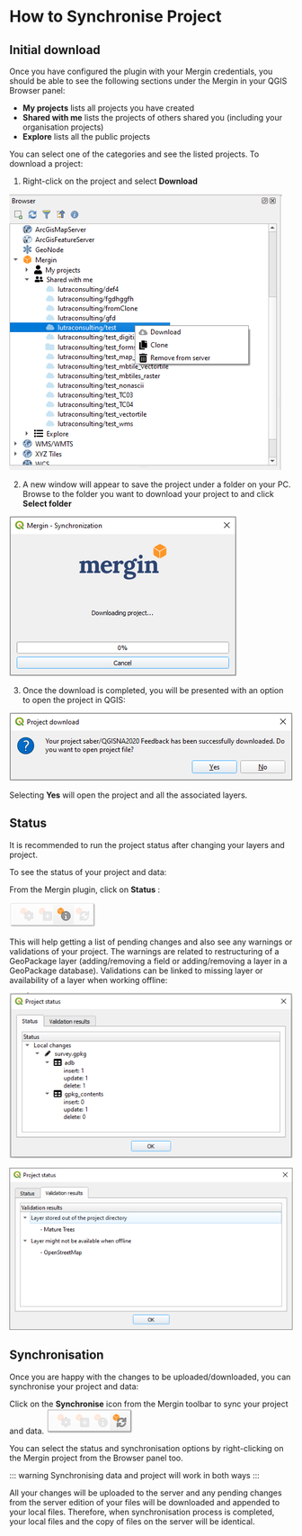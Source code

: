 # How to Synchronise Project

## Initial download 

Once you have configured the plugin with your Mergin credentials, you should be able to see the following sections under the Mergin in your QGIS Browser panel:

- **My projects** lists all projects you have created
- **Shared with me** lists the projects of others shared you (including your organisation projects)
- **Explore** lists all the public projects

You can select one of the categories and see the listed projects. To download a project:

1. Right-click on the project and select **Download**

![](./download.png)

2. A new window will appear to save the project under a folder on your PC. Browse to the folder you want to download your project to and click **Select folder**

![](./download-progress.png)

3. Once the download is completed, you will be presented with an option to open the project in QGIS:

![](./download-open.png)

Selecting **Yes** will open the project and all the associated layers.

## Status

It is recommended to run the project status after changing your layers and project.

To see the status of your project and data:

From the Mergin plugin, click on **Status** :

![](./sync-status-toolbar.png)

This will help getting a list of pending changes and also see any warnings or validations of your project. The warnings are related to restructuring of a GeoPackage layer (adding/removing a field or adding/removing a layer in a GeoPackage database). Validations can be linked to missing layer or availability of a layer when working offline:

![](./mergin_plugin_validation_1.png)

![](./mergin_plugin_validation_2.png)


## Synchronisation

Once you are happy with the changes to be uploaded/downloaded, you can synchronise your project and data:

Click on the **Synchronise** icon from the Mergin toolbar to sync your project and data.
![](./sync-toolbar.png)

You can select the status and synchronisation options by right-clicking on the Mergin project from the Browser panel too.

::: warning
Synchronising data and project will work in both ways
:::

All your changes will be uploaded to the server and any pending changes from the server edition of your files will be downloaded and appended to your local files. Therefore, when synchronisation process is completed, your local files and the copy of files on the server will be identical.